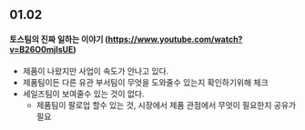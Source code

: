 ## 01.02

#### 토스팀의 진짜 일하는 이야기 (https://www.youtube.com/watch?v=B26O0mjIsUE)

- 제품이 나왔지만 사업이 속도가 안나고 있다.
- 제품팀이든 다른 유관 부서팀이 무엇을 도와줄수 있는지 확인하기위해 체크
- 세일즈팀이 보여줄수 있는 것이 없다.
  - 제품팀이 팔로업 할수 있는 것, 시장에서 제품 관점에서 무엇이 필요한지 공유가 필요
